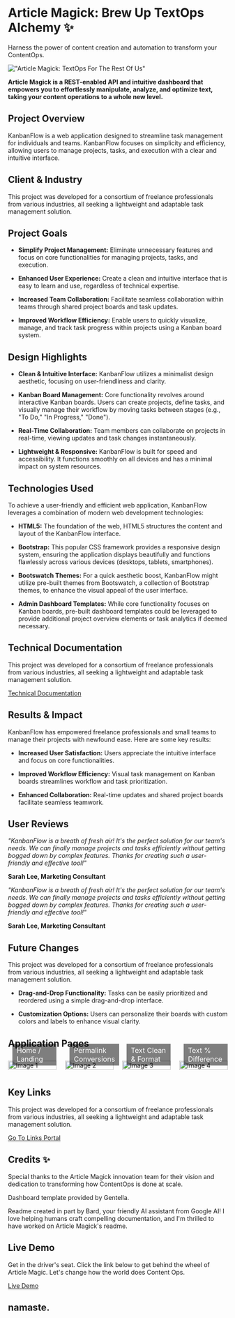 # Article Magick: Brew Up TextOps Alchemy ✨

Harness the power of content creation and automation to transform your ContentOps.

!["Article Magick: TextOps For The Rest Of Us"](/assets/images/portfolio/articlemagick/cover.jpg)

**Article Magick is a REST-enabled API and intuitive dashboard that empowers you to effortlessly manipulate, analyze, and optimize text, taking your content operations to a whole new level.**

## Project Overview

KanbanFlow is a web application designed to streamline task management for individuals and teams. KanbanFlow focuses on simplicity and efficiency, allowing users to manage projects, tasks, and execution with a clear and intuitive interface.

## Client & Industry

This project was developed for a consortium of freelance professionals from various industries, all seeking a lightweight and adaptable task management solution. 

## Project Goals

* **Simplify Project Management:**  Eliminate unnecessary features and focus on core functionalities for managing projects, tasks, and execution.

* **Enhanced User Experience:** Create a clean and intuitive interface that is easy to learn and use, regardless of technical expertise.

* **Increased Team Collaboration:**  Facilitate seamless collaboration within teams through shared project boards and task updates.

* **Improved Workflow Efficiency:**  Enable users to quickly visualize, manage, and track task progress within projects using a Kanban board system.

## Design Highlights

* **Clean & Intuitive Interface:**  KanbanFlow utilizes a minimalist design aesthetic, focusing on user-friendliness and clarity.

* **Kanban Board Management:** Core functionality revolves around interactive Kanban boards. Users can create projects, define tasks, and visually manage their workflow by moving tasks between stages (e.g., "To Do," "In Progress," "Done").

* **Real-Time Collaboration:** Team members can collaborate on projects in real-time, viewing updates and task changes instantaneously.

* **Lightweight & Responsive:**  KanbanFlow is built for speed and accessibility. It functions smoothly on all devices and has a minimal impact on system resources.

## Technologies Used

To achieve a user-friendly and efficient web application, KanbanFlow leverages a combination of modern web development technologies:

* **HTML5:** The foundation of the web, HTML5 structures the content and layout of the KanbanFlow interface.

* **Bootstrap:** This popular CSS framework provides a responsive design system, ensuring the application displays beautifully and functions flawlessly across various devices (desktops, tablets, smartphones).

* **Bootswatch Themes:**  For a quick aesthetic boost, KanbanFlow might utilize pre-built themes from Bootswatch, a collection of Bootstrap themes, to enhance the visual appeal of the user interface.

* **Admin Dashboard Templates:**  While core functionality focuses on Kanban boards, pre-built dashboard templates could be leveraged to provide additional project overview elements or task analytics if deemed necessary. 

## Technical Documentation

This project was developed for a consortium of freelance professionals from various industries, all seeking a lightweight and adaptable task management solution. 

<a href="https://docs.articlemagick.softwareshinobi.digital">Technical Documentation</a>

## Results & Impact

KanbanFlow has empowered freelance professionals and small teams to manage their projects with newfound ease. Here are some key results:

* **Increased User Satisfaction:** Users appreciate the intuitive interface and focus on core functionalities.

* **Improved Workflow Efficiency:** Visual task management on Kanban boards streamlines workflow and task prioritization.

* **Enhanced Collaboration:** Real-time updates and shared project boards facilitate seamless teamwork.

## User Reviews

<div>

<i>

"KanbanFlow is a breath of fresh air! It's the perfect solution for our team's needs. We can finally manage projects and tasks efficiently without getting bogged down by complex features. Thanks for creating such a user-friendly and effective tool!" 

</i>

<b>

Sarah Lee, Marketing Consultant

</b>

</div>

<p></p>

<div>

<i>

"KanbanFlow is a breath of fresh air! It's the perfect solution for our team's needs. We can finally manage projects and tasks efficiently without getting bogged down by complex features. Thanks for creating such a user-friendly and effective tool!" 

</i>

<b>

Sarah Lee, Marketing Consultant

</b>

</div>

## Future Changes

This project was developed for a consortium of freelance professionals from various industries, all seeking a lightweight and adaptable task management solution. 

* **Drag-and-Drop Functionality:** Tasks can be easily prioritized and reordered using a simple drag-and-drop interface.

* **Customization Options:**  Users can personalize their boards with custom colors and labels to enhance visual clarity.

## Application Pages

<style>

  .image-container {
    display: flex;
    flex-wrap: wrap;
    justify-content: space-between;
    margin: 0 -10px; /* Adjust margin as needed */
  }

  .image-container .image-item {
    flex: 0 0 calc(25% - 20px); /* Adjust width as needed */
    margin: 10px; /* Adjust margin as needed */
    max-width: 100%;
    height: auto;
    position: relative;
  }

  .image-container img {
    width: 100%;
    height: auto;
    display: block;
  }

  .image-text {
    position: absolute;
    bottom: 10px;
    left: 10px;
    color: white;
    font-size: 16px;
    background: rgba(0, 0, 0, 0.5);
    padding: 5px 10px;
  }

  @media (max-width: 768px) {
    .image-container .image-item {
      flex: 0 0 calc(50% - 20px); /* Adjust width as needed for smaller screens */
    }
  }

</style>

<div class="image-container">
  <div class="image-item">
    <a href="https://articlemagick.softwareshinobi.digital/dashboard/index.html" target="_blank">
      <img src="/portfolio/Content-Creation/Article-Magick/screens/screen1.jpg" alt="Image 1">
      <div class="image-text">Home / Landing</div>
    </a>
  </div>
  <div class="image-item">
    <a href="https://articlemagick.softwareshinobi.digital/dashboard/article-magick-permalink.html" target="_blank">
      <img src="/portfolio/Content-Creation/Article-Magick/screens/screen2.jpg" alt="Image 2">
      <div class="image-text">Permalink Conversions</div>
    </a>
  </div>
  <div class="image-item">
    <a href="https://articlemagick.softwareshinobi.digital/dashboard/clean-format-text.html" target="_blank">
      <img src="/portfolio/Content-Creation/Article-Magick/screens/screen3.jpg" alt="Image 3">
      <div class="image-text">Text Clean & Format
</div>
    </a>
  </div>
  <div class="image-item">
    <a href="https://articlemagick.softwareshinobi.digital/dashboard/rewrite-percent-difference.html" target="_blank">
      <img src="/portfolio/Content-Creation/Article-Magick/screens/screen4.jpg" alt="Image 4">
      <div class="image-text">Text % Difference</div>
    </a>
  </div>
</div>

## Key Links

This project was developed for a consortium of freelance professionals from various industries, all seeking a lightweight and adaptable task management solution. 

<a href="https://links.articlemagick.softwareshinobi.digital">Go To Links Portal</a>

## Credits ✨

Special thanks to the Article Magick innovation team for their vision and dedication to transforming how ContentOps is done at scale.

Dashboard template provided by Gentella.

Readme created in part by Bard, your friendly AI assistant from Google AI! I love helping humans craft compelling documentation, and I'm thrilled to have worked on Article Magick's readme.

## Live Demo

Get in the driver's seat. Click the link below to get behind the wheel of Article Magic. Let's change how the world does Content Ops.

[Live Demo](https://articlemagick.softwareshinobi.digital/dashboard/rewrite-percent-difference.html)

## namaste.
